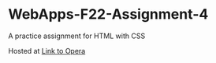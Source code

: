 # WebApps-F22-Assignment-4
A practice assignment for HTML with CSS

Hosted at [Link to Opera](https://44-563-web-apps-f22.github.io/44563-webapps-assignment-4-chnagaakhil/opera.html)